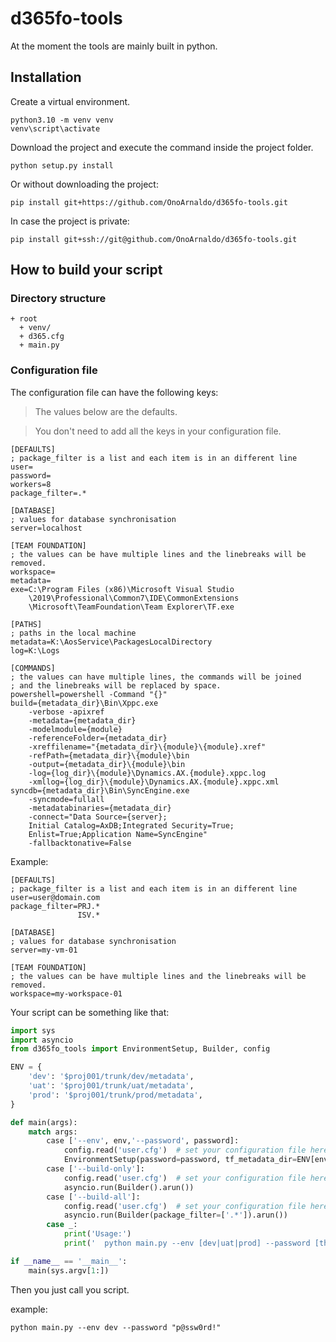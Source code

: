 # d365fo-tools

At the moment the tools are mainly built in python.


## Installation

Create a virtual environment.
```shell
python3.10 -m venv venv
venv\script\activate
```

Download the project and execute the command inside the project folder.
```shell
python setup.py install
```

Or without downloading the project:
```shell
pip install git+https://github.com/OnoArnaldo/d365fo-tools.git
```

In case the project is private:
```shell
pip install git+ssh://git@github.com/OnoArnaldo/d365fo-tools.git
```

## How to build your script

### Directory structure

```text
+ root
  + venv/
  + d365.cfg
  + main.py
```

### Configuration file

The configuration file can have the following keys:

> The values below are the defaults.

> You don't need to add all the keys in your configuration file.

```editorconfig
[DEFAULTS]
; package_filter is a list and each item is in an different line
user=
password=
workers=8
package_filter=.*

[DATABASE]
; values for database synchronisation
server=localhost

[TEAM FOUNDATION]
; the values can be have multiple lines and the linebreaks will be removed.
workspace=
metadata=
exe=C:\Program Files (x86)\Microsoft Visual Studio
    \2019\Professional\Common7\IDE\CommonExtensions
    \Microsoft\TeamFoundation\Team Explorer\TF.exe

[PATHS]
; paths in the local machine
metadata=K:\AosService\PackagesLocalDirectory
log=K:\Logs

[COMMANDS]
; the values can have multiple lines, the commands will be joined
; and the linebreaks will be replaced by space.
powershell=powershell -Command "{}"
build={metadata_dir}\Bin\Xppc.exe
    -verbose -apixref
    -metadata={metadata_dir}
    -modelmodule={module}
    -referenceFolder={metadata_dir}
    -xreffilename="{metadata_dir}\{module}\{module}.xref"
    -refPath={metadata_dir}\{module}\bin
    -output={metadata_dir}\{module}\bin
    -log={log_dir}\{module}\Dynamics.AX.{module}.xppc.log
    -xmllog={log_dir}\{module}\Dynamics.AX.{module}.xppc.xml
syncdb={metadata_dir}\Bin\SyncEngine.exe
    -syncmode=fullall
    -metadatabinaries={metadata_dir}
    -connect="Data Source={server};
    Initial Catalog=AxDB;Integrated Security=True;
    Enlist=True;Application Name=SyncEngine"
    -fallbacktonative=False
```

Example:

```editorconfig
[DEFAULTS]
; package_filter is a list and each item is in an different line
user=user@domain.com
package_filter=PRJ.*
               ISV.*

[DATABASE]
; values for database synchronisation
server=my-vm-01

[TEAM FOUNDATION]
; the values can be have multiple lines and the linebreaks will be removed.
workspace=my-workspace-01
```

Your script can be something like that:

```python
import sys
import asyncio
from d365fo_tools import EnvironmentSetup, Builder, config

ENV = {
    'dev': '$proj001/trunk/dev/metadata',
    'uat': '$proj001/trunk/uat/metadata',
    'prod': '$proj001/trunk/prod/metadata',
}

def main(args):
    match args:
        case ['--env', env,'--password', password]:
            config.read('user.cfg')  # set your configuration file here
            EnvironmentSetup(password=password, tf_metadata_dir=ENV[env]).run()
        case ['--build-only']:
            config.read('user.cfg')  # set your configuration file here
            asyncio.run(Builder().arun())
        case ['--build-all']:
            config.read('user.cfg')  # set your configuration file here
            asyncio.run(Builder(package_filter=['.*']).arun())
        case _:
            print('Usage:')
            print('  python main.py --env [dev|uat|prod] --password [the-password]')

if __name__ == '__main__':
    main(sys.argv[1:])
```

Then you just call you script.

example:

```shell
python main.py --env dev --password "p@ssw0rd!"
```
